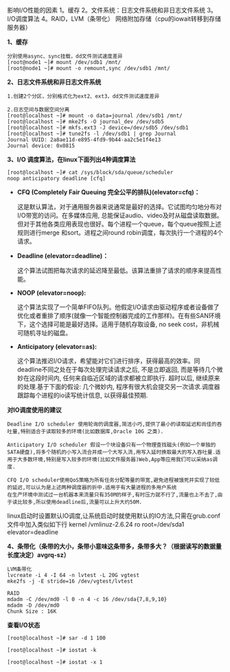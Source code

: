 影响I/O性能的因素
1。缓存
2。文件系统：日志文件系统和非日志文件系统
3。I/O调度算法
4。RAID，LVM（条带化） 网络附加存储（cpu的iowait转移到存储服务器）

**1、缓存**

	分别使用async、sync挂载，dd文件测试速度差异
	[root@node1 ~]# mount /dev/sdb1 /mnt/
	[root@node1 ~]# mount -o remount,sync /dev/sdb1 /mnt/

**2、日志文件系统和非日志文件系统**

	1.创建2个分区，分别格式化为ext2、ext3，dd文件测试速度差异
	
	2.日志空间与数据空间分离
	[root@localhost ~]# mount -o data=journal /dev/sdb1 /mnt/
	[root@localhost ~]# mke2fs -O journal_dev /dev/sdb5
	[root@localhost ~]# mkfs.ext3 -J device=/dev/sdb5 /dev/sdb1
	[root@localhost ~]# tune2fs -l /dev/sdb1 | grep Journal
	Journal UUID: 2a8ae11d-e895-4fd9-9b44-aa2c5e1f4e13
	Journal device: 0x0815
	

**3、I/O 调度算法，在linux下面列出4种调度算法**

	[root@localhost ~]# cat /sys/block/sda/queue/scheduler
	noop anticipatory deadline [cfq]

- **CFQ (Completely Fair Queuing 完全公平的排队)(elevator=cfq)：**

	这是默认算法，对于通用服务器来说通常是最好的选择。它试图均匀地分布对I/O带宽的访问。在多媒体应用, 总能保证audio、video及时从磁盘读取数据。但对于其他各类应用表现也很好。每个进程一个queue，每个queue按照上述规则进行merge 和sort。进程之间round robin调度，每次执行一个进程的4个请求。

- **Deadline (elevator=deadline)：**

	这个算法试图把每次请求的延迟降至最低。该算法重排了请求的顺序来提高性能。
- **NOOP (elevator=noop):**

	这个算法实现了一个简单FIFO队列。他假定I/O请求由驱动程序或者设备做了优化或者重排了顺序(就像一个智能控制器完成的工作那样)。在有些SAN环境下，这个选择可能是最好选择。适用于随机存取设备, no seek cost，非机械可随机寻址的磁盘。
	
- **Anticipatory (elevator=as):**

	这个算法推迟I/O请求，希望能对它们进行排序，获得最高的效率。同deadline不同之处在于每次处理完读请求之后, 不是立即返回, 而是等待几个微妙在这段时间内, 任何来自临近区域的请求都被立即执行. 超时以后, 继续原来的处理.基于下面的假设: 几个微妙内, 程序有很大机会提交另一次请求.调度器跟踪每个进程的io读写统计信息, 以获得最佳预期.


**对IO调度使用的建议**

	Deadline I/O scheduler 使用轮询的调度器,简洁小巧,提供了最小的读取延迟和尚佳的吞吐量,特别适合于读取较多的环境(比如数据库,Oracle 10G 之类).
	
	Anticipatory I/O scheduler 假设一个块设备只有一个物理查找磁头(例如一个单独的SATA硬盘),将多个随机的小写入流合并成一个大写入流,用写入延时换取最大的写入吞吐量.适用于大多数环境,特别是写入较多的环境(比如文件服务器)Web,App等应用我们可以采纳as调度.
	
	CFQ I/O scheduler使用QoS策略为所有任务分配等量的带宽,避免进程被饿死并实现了较低的延迟,可以认为是上述两种调度器的折中.适用于有大量进程的多用户系统
	在生产环境中测试过一台机器本来流量只有350M的样子,有时压力就不行了,流量也上不去了,由于读比较多,所以使用deadline后,流量可以上升大约50M.

linux启动时设置默认IO调度,让系统启动时就使用默认的IO方法,只需在grub.conf文件中加入类似如下行
kernel /vmlinuz-2.6.24 ro root=/dev/sda1 elevator=deadline

**4、条带化（条带的大小，条带小意味这条带多，条带多大？（根据读写的数据量长度决定）avgrq-sz）**

	LVM条带化
	lvcreate -i 4 -I 64 -n lvtest -L 20G vgtest
	mke2fs -j -E stride=16 /dev/vgtest/lvtest
	
	RAID
	mdadm -C /dev/md0 -l 0 -n 4 -c 16 /dev/sda{7,8,9,10}
	mdadm -D /dev/md0
	Chunk Size : 16K


**查看I/O状态**

	[root@localhost ~]# sar -d 1 100
	
	[root@localhost ~]# iostat -k
	
	[root@localhost ~]# iostat -x 1
